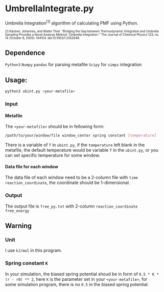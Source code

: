 # UmbrellaIntegrate.py
Umbrella Integration<sup>[1]</sup> algorithm of calculating PMF using Python.

<sub><sup>[1] Kästner, Johannes, and Walter Thiel. “Bridging the Gap between Thermodynamic Integration and Umbrella Sampling Provides a Novel Analysis Method: ‘Umbrella Integration.’” The Journal of Chemical Physics 123, no. 14 (October 8, 2005): 144104. doi:10.1063/1.2052648.</sup></sub>

## Dependence

`Python3`
`Numpy`
`pandas` for parsing metafile
`Scipy` for `simps` integration


## Usage:

```bash
python3 ubint.py <your-metafile>
```

### Input

#### Metafile

The `<your-metafile>` should be in fellowing form:

```bash
/path/to/your/window/file window_center spring constant [temperature]
```

There is a variable of `T` in `ubint.py`, if the `temperature` left blank in the metafile, the default temperature would be variable `T` in the `ubint.py`, or you can set specific temperature for some window.

#### Data file for each window

The data file of each window need to be a 2-column file with `time reaction_coordinate`, the coordinate should be 1-dimensional.

### Output

The output file is `free_py.txt` with 2-column `reaction_coordinate free_energy`

## Warning

### Unit

I use `kJ/mol` in this program.

### Spring constant `K`

In your simulation, the biased spring potential shoud be in form of `0.5 * K * (r - r0) ** 2`, here `K` is the parameter set in your `<your-metafile>`, for some simulation program, there is no `0.5` in the biased spring potential.
